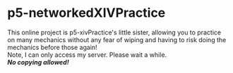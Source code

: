 # p5-networkedXIVPractice
This online project is p5-xivPractice's little sister, allowing you to 
practice on many mechanics without any fear of wiping and having to risk doing the mechanics before those again! </br>
Note, I can only access my server. Please wait a while. <br>
<b><em>No copying allowed!</em></b>
